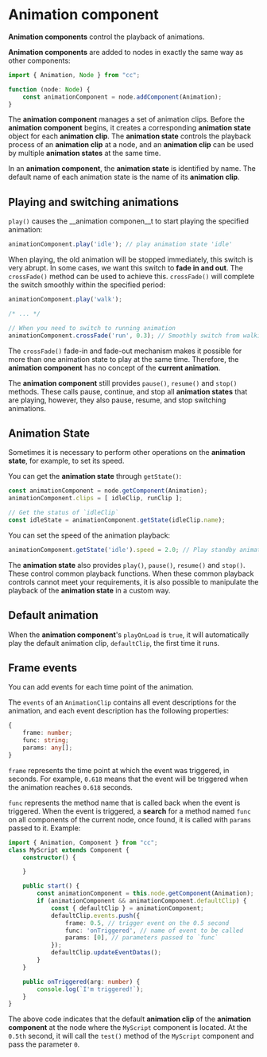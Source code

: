 # Animation component

__Animation components__ control the playback of animations.

__Animation components__ are added to nodes in exactly the same way as other components:

```ts
import { Animation, Node } from "cc";

function (node: Node) {
    const animationComponent = node.addComponent(Animation);
}
```

The __animation component__ manages a set of animation clips. Before the __animation component__ begins, it creates a corresponding **animation state** object for each __animation clip__. The __animation state__ controls the playback process of an __animation clip__ at a node, and an __animation clip__ can be used by multiple __animation states__ at the same time.

In an __animation component__, the __animation state__ is identified by name. The default name of each animation state is the name of its __animation clip__.

## Playing and switching animations

`play()` causes the __animation componen__t to start playing the specified animation:

```ts
animationComponent.play('idle'); // play animation state 'idle'
```

When playing, the old animation will be stopped immediately, this switch is very abrupt. In some cases, we want this switch to __fade in and out__. The `crossFade()` method can be used to achieve this.
`crossFade()` will complete the switch smoothly within the specified period:

```ts
animationComponent.play('walk');

/* ... */

// When you need to switch to running animation
animationComponent.crossFade('run', 0.3); // Smoothly switch from walking animation to running animation in 0.3 seconds
```

The `crossFade()` fade-in and fade-out mechanism makes it possible for more than one animation state to play at the same time. Therefore, the __animation component__ has no concept of the **current animation**.

The __animation component__ still provides `pause()`, `resume()` and `stop()` methods. These calls pause, continue, and stop all __animation states__ that are playing, however, they also pause, resume, and stop switching animations.

## Animation State

Sometimes it is necessary to perform other operations on the __animation state__, for example, to set its speed.

You can get the __animation state__ through `getState()`:

```ts
const animationComponent = node.getComponent(Animation);
animationComponent.clips = [ idleClip, runClip ];

// Get the status of `idleClip`
const idleState = animationComponent.getState(idleClip.name);
```

You can set the speed of the animation playback:

```ts
animationComponent.getState('idle').speed = 2.0; // Play standby animation at double speed
```

The __animation state__ also provides `play()`, `pause()`, `resume()` and `stop()`. These control common playback functions. When these common playback controls cannot meet your requirements, it is also possible to manipulate the playback of the __animation state__ in a custom way.

## Default animation

When the __animation component__'s `playOnLoad` is `true`, it will automatically play the default animation clip, `defaultClip`, the first time it runs.

## Frame events

You can add events for each time point of the animation.

The `events` of an `AnimationClip` contains all event descriptions for the animation, and each event description has the following properties:

```ts
{
    frame: number;
    func: string;
    params: any[];
}
```

`frame` represents the time point at which the event was triggered, in seconds. For example, `0.618` means that the event will be triggered when the animation reaches `0.618` seconds.

`func` represents the method name that is called back when the event is triggered. When the event is triggered, a **search** for a method named `func` on all components of the current node, once found, it is called with  `params` passed to it. Example:

```ts
import { Animation, Component } from "cc";
class MyScript extends Component {
    constructor() {

    }

    public start() {
        const animationComponent = this.node.getComponent(Animation);
        if (animationComponent && animationComponent.defaultClip) {
            const { defaultClip } = animationComponent;
            defaultClip.events.push({
                frame: 0.5, // trigger event on the 0.5 second
                func: 'onTriggered', // name of event to be called
                params: [0], // parameters passed to `func`
            });
            defaultClip.updateEventDatas();
        }
    }

    public onTriggered(arg: number) {
        console.log(`I'm triggered!`);
    }
}
```

The above code indicates that the default __animation clip__ of the __animation component__ at the node where the `MyScript` component is located. At the `0.5th` second, it will call the `test()` method of the `MyScript` component and pass the parameter `0`.
